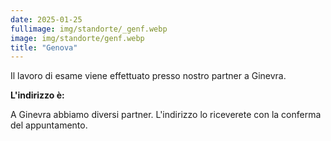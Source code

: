 ```yaml
---
date: 2025-01-25
fullimage: img/standorte/_genf.webp
image: img/standorte/genf.webp
title: "Genova"
---
```


Il lavoro di esame viene effettuato presso nostro partner a Ginevra.

**L'indirizzo è:**

A Ginevra abbiamo diversi partner. L'indirizzo lo riceverete con la conferma del appuntamento.